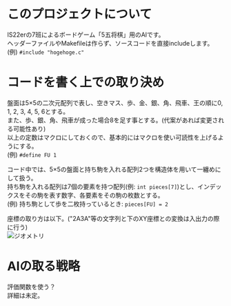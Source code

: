 # このプロジェクトについて

IS22erの7班によるボードゲーム「5五将棋」用のAIです。  
ヘッダーファイルやMakefileは作らず、ソースコードを直接includeします。  
(例) `#include "hogehoge.c"`

# コードを書く上での取り決め

盤面は5×5の二次元配列で表し、空きマス、歩、金、銀、角、飛車、王の順に0, 1, 2, 3, 4, 5, 6とする。  
また、歩、銀、角、飛車が成った場合8を足す事とする。(代案があれば変更される可能性あり)  
以上の定数はマクロにしておくので、基本的にはマクロを使い可読性を上げるようにする。  
(例) `#define FU 1`

コード中では、5×5の盤面と持ち駒を入れる配列2つを構造体を用いて一纏めにして扱う。  
持ち駒を入れる配列は7個の要素を持つ配列(例: `int pieces[7]`)とし、インデックスをその駒を表す数字、各要素をその駒の枚数とする。  
(例) 持ち駒として歩を二枚持っているとき: `pieces[FU] = 2`

座標の取り方は以下。("2A3A"等の文字列と下のXY座標との変換は入出力の際に行う)  
![ジオメトリ](https://user-images.githubusercontent.com/79792475/142727582-45234b19-c525-463a-aea4-45e7ef3e4ed7.png)

# AIの取る戦略

評価関数を使う？  
詳細は未定。
